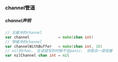 ### channel管道

##### channel声明

```go
// 无缓冲的channel
var channel 			= make(chan int)
// 带缓冲的channel
var channelWithBuffer 	= make(chan int, 10)
// nil的chan， 在读或写的时候不会panic， 但是会一直阻塞
var nilChannel chan int = nil
```

